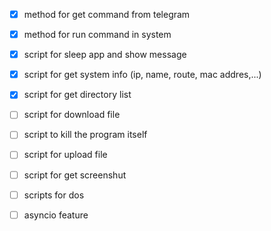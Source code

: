 - [x] method for get command from telegram
- [x] method for run command in system
- [x] script for sleep app and show message
- [x] script for get system info (ip, name, route, mac addres,...)
- [x] script for get directory list 
- [ ] script for download file
- [ ] script to kill the program itself 
- [ ] script for upload file
- [ ] script for get screenshut
- [ ] scripts for dos
- [ ] asyncio feature


